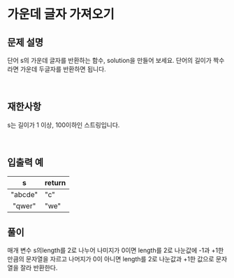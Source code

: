 # 가운데 글자 가져오기

## 문제 설명
단어 s의 가운데 글자를 반환하는 함수, solution을 만들어 보세요. 단어의 길이가 짝수라면 가운데 두글자를 반환하면 됩니다.

<br/>

## 재한사항
s는 길이가 1 이상, 100이하인 스트링입니다.

<br/>

## 입출력 예
|s|return|
|:---:|:---|
|"abcde"|"c"|
|"qwer"|"we"|

## 풀이
매개 변수 s의length를 2로 나누어 나미지가 0이면 length를 2로 나눈값에 -1과 +1한 만큼의 문자열을 자르고 나머지가 0이 아니면 length를 2로 나눈값과 +1한 값으로 문자열을 잘라 반환한다.